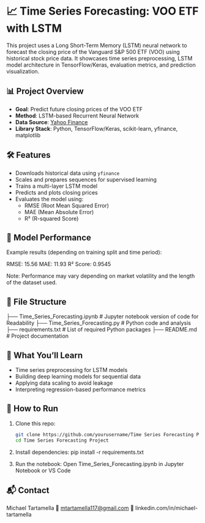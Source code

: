 # 📈 Time Series Forecasting: VOO ETF with LSTM

This project uses a Long Short-Term Memory (LSTM) neural network to forecast the closing price of the Vanguard S&P 500 ETF (VOO) using historical stock price data. It showcases time series preprocessing, LSTM model architecture in TensorFlow/Keras, evaluation metrics, and prediction visualization.

## 📊 Project Overview

- **Goal**: Predict future closing prices of the VOO ETF
- **Method**: LSTM-based Recurrent Neural Network
- **Data Source**: [Yahoo Finance](https://finance.yahoo.com/)
- **Library Stack**: Python, TensorFlow/Keras, scikit-learn, yfinance, matplotlib

## 🛠️ Features

- Downloads historical data using `yfinance`
- Scales and prepares sequences for supervised learning
- Trains a multi-layer LSTM model
- Predicts and plots closing prices
- Evaluates the model using:
  - RMSE (Root Mean Squared Error)
  - MAE (Mean Absolute Error)
  - R² (R-squared Score)

## 🧪 Model Performance

Example results (depending on training split and time period):

RMSE: 15.56
MAE: 11.93
R² Score: 0.9545

Note: Performance may vary depending on market volatility and the length of the dataset used.

## 📂 File Structure

├── Time_Series_Forecasting.ipynb  # Jupyter notebook version of code for Readability
├── Time_Series_Forecasting.py     # Python code and analysis
├── requirements.txt               # List of required Python packages
├── README.md                      # Project documentation

## 🧠 What You’ll Learn

- Time series preprocessing for LSTM models
- Building deep learning models for sequential data
- Applying data scaling to avoid leakage
- Interpreting regression-based performance metrics

## 📌 How to Run

1. Clone this repo:
   ```bash
   git clone https://github.com/yourusername/Time Series Forecasting Project.git
   cd Time Series Forecasting Project

2. Install dependencies:
pip install -r requirements.txt

3. Run the notebook:
Open Time_Series_Forecasting.ipynb in Jupyter Notebook or VS Code

## 📬 Contact

Michael Tartamella
📧 mtartamella117@gmail.com
🔗 linkedin.com/in/michael-tartamella
